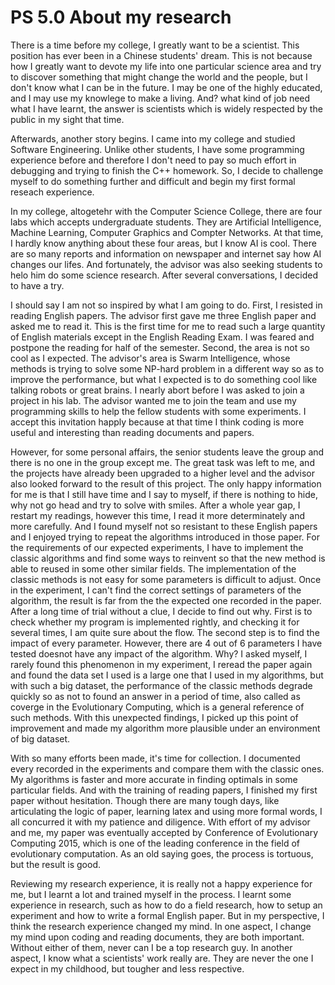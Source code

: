 # PS 5.0 About my research

There is a time before my college, I greatly want to be a scientist. This position has ever been in a Chinese students' dream. This is not because how I greatly want to devote my life into one particular science area and try to discover something that might change the world and the people, but I don't know what I can be in the future. I may be one of the highly educated, and I may use my knowlege to make a living. And? what kind of job need what I have learnt, the answer is scientists which is widely respected by the public in my sight that time.

Afterwards, another story begins. I came into my college and studied Software Engineering. Unlike other students, I have some programming experience before and therefore I don't need to pay so much effort in debugging and trying to finish the C++ homework. So, I decide to challenge myself to do something further and difficult and begin my first formal reseach experience.

In my college, altogetehr with the Computer Science College, there are four labs which accepts undergraduate students. They are Artificial Intelligence, Machine Learning, Computer Graphics and Compter Networks. At that time, I hardly know anything about these four areas, but I know AI is cool. There are so many reports and information on newspaper and internet say how AI changes our lifes. And fortunately, the advisor was also seeking students to helo him do some science research. After several conversations, I decided to have a try.

I should say I am not so inspired by what I am going to do. First, I resisted in reading English papers. The advisor first gave me three English paper and asked me to read it. This is the first time for me to read such a large quantity of English materials except in the English Reading Exam. I was feared and postpone the reading for half of the semester. Second, the area is not so cool as I expected. The advisor's area is Swarm Intelligence, whose methods is trying to solve some NP-hard problem in a different way so as to improve the performance, but what I expected is to do something cool like talking robots or great brains. I nearly abort before I was asked to join a project in his lab. The advisor wanted me to join the team and use my programming skills to help the fellow students with some experiments. I accept this invitation happly because at that time I think coding is more useful and interesting than reading documents and papers.

However, for some personal affairs, the senior students leave the group and there is no one in the group except me. The great task was left to me, and the projects have already been upgraded to a higher level and the advisor also looked forward to the result of this project. The only happy information for me is that I still have time and I say to myself, if there is nothing to hide, why not go head and try to solve with smiles. After a whole year gap, I restart my readings, however this time, I read it more determinately and more carefully. And I found myself not so resistant to these English papers and I enjoyed trying to repeat the algorithms introduced in those paper. For the requirements of our expected experiments, I have to implement the classic algorithms and find some ways to reinvent so that the new method is able to reused in some other similar fields. The implementation of the classic methods is not easy for some parameters is difficult to adjust. Once in the experiment, I can't find the correct settings of parameters of the algorithm, the result is far from the the expected one recorded in the paper. After a long time of trial without a clue, I decide to find out why. First is to check whether my program is implemented rightly, and checking it for several times, I am quite sure about the flow. The second step is to find the impact of every parameter. However, there are 4 out of 6 parameters I have tested doesnot have any impact of the algorithm. Why? I asked myself, I rarely found this phenomenon in my experiment, I reread the paper again and found the data set I used is a large one that I used in my algorithms, but with such a big dataset, the performance of the classic methods degrade quickly so as not to found an answer in a period of time, also called as coverge in the Evolutionary Computing, which is a general reference of such methods. With this unexpected findings, I picked up this point of improvement and made my algorithm more plausible under an environment of big dataset.

With so many efforts been made, it's time for collection. I documented every recorded in the experiments and compare them with the classic ones. My algorithms is faster and more accurate in finding optimals in some particular fields. And with the training of reading papers, I finished my first paper without hesitation. Though there are many tough days, like articulating the logic of paper, learning latex and using more formal words, I all concurred it with my patience and diligence. With effort of my advisor and me, my paper was eventually accepted by Conference of Evolutionary Computing 2015, which is one of the leading conference in the field of evolutionary computation. As an old saying goes, the process is tortuous, but the result is good.

Reviewing my research experience, it is really not a happy experience for me, but I learnt a lot and trained myself in the process. I learnt some experience in research, such as how to do a field research, how to setup an experiment and how to write a formal English paper. But in my perspective, I think the research experience changed my mind. In one aspect, I change my mind upon coding and reading documents, they are both important. Without either of them, never can I be a top research guy. In another aspect, I know what a scientists' work really are. They are never the one I expect in my childhood, but tougher and less respective.